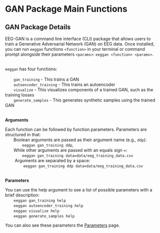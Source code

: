 # GAN Package Main Functions

## <b>GAN Package Details</b>

EEG-GAN is a command line interface (CLI) package that allows users to train a Generative Adversarial Network (GAN) on EEG data. Once installed, you can run `eeggan` functions `<function>` in your terminal or command prompt alongside their parameters `<params>`: `eeggan <function> <params>`. <br><br>

`eeggan` has four functions:<br><br>
&emsp;&emsp;`gan_training` - This trains a GAN <br>
&emsp;&emsp;`autoencoder_training` - This trains an autoencoder <br>
&emsp;&emsp;`visualize` - This visualizes components of a trained GAN, such as the training losses <br>
&emsp;&emsp;`generate_samples` - This generates synthetic samples using the trained GAN<br>

<br><b>Arguments</b><br>

Each function can be followed by function parameters. Parameters are structured in that: <br>
&emsp;&emsp;Boolean arguments are passed as their argument name (e.g., `ddp`): <br>
&emsp;&emsp;&emsp;&emsp;`eeggan gan_training ddp`, <br>
&emsp;&emsp;While other arguments are passed with an equals sign `=`: <br>
&emsp;&emsp;&emsp;&emsp;`eeggan gan_training data=data/eeg_training_data.csv`<br>
&emsp;&emsp; Arguments are separated by a space:<br>
&emsp;&emsp;&emsp;&emsp; `eeggan gan_training ddp data=data/eeg_training_data.csv`<br>

<br><b>Parameters</b><br>

You can use the help argument to see a list of possible parameters with a brief description:</b><br>
&emsp;&emsp;`eeggan gan_training help`<br>
&emsp;&emsp;`eeggan autoencoder_training help`<br>
&emsp;&emsp;`eeggan visualize help`<br>
&emsp;&emsp;`eeggan generate_samples help`<br>

You can also see these parameters the [Parameters](../parameters) page.